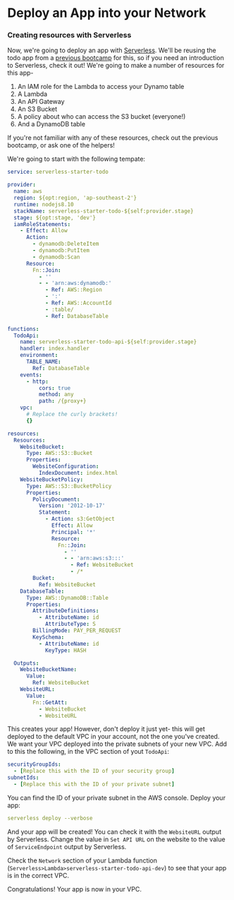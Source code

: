 # Deploy an App into your Network

### Creating resources with Serverless
Now, we're going to deploy an app with [Serverless](https://serverless.com/). We'll be reusing the todo app from a [previous bootcamp](https://github.com/DevOps-Girls/DevOps-Girls-Serverless--Bootcamp-4/tree/master/serverless-starter-todo) for this, so if you need an introduction to Serverless, check it out! 
We're going to make a number of resources for this app-
1. An IAM role for the Lambda to access your Dynamo table
2. A Lambda 
3. An API Gateway
4. An S3 Bucket
5. A policy about who can access the S3 bucket (everyone!)
6. And a DynamoDB table 

If you're not familiar with any of these resources, check out the previous bootcamp, or ask one of the helpers!

We're going to start with the following tempate:
```yml
service: serverless-starter-todo

provider:
  name: aws
  region: ${opt:region, 'ap-southeast-2'}
  runtime: nodejs8.10
  stackName: serverless-starter-todo-${self:provider.stage}
  stage: ${opt:stage, 'dev'}
  iamRoleStatements:
    - Effect: Allow
      Action:
        - dynamodb:DeleteItem
        - dynamodb:PutItem
        - dynamodb:Scan
      Resource:
        Fn::Join:
          - ''
          - - 'arn:aws:dynamodb:'
            - Ref: AWS::Region
            - ':'
            - Ref: AWS::AccountId
            - :table/
            - Ref: DatabaseTable

functions:
  TodoApi:
    name: serverless-starter-todo-api-${self:provider.stage}
    handler: index.handler
    environment:
      TABLE_NAME:
        Ref: DatabaseTable
    events:
      - http:
          cors: true
          method: any
          path: /{proxy+}
    vpc:
      # Replace the curly brackets!
      {}

resources:
  Resources:
    WebsiteBucket:
      Type: AWS::S3::Bucket
      Properties:
        WebsiteConfiguration:
          IndexDocument: index.html
    WebsiteBucketPolicy:
      Type: AWS::S3::BucketPolicy
      Properties:
        PolicyDocument:
          Version: '2012-10-17'
          Statement:
            - Action: s3:GetObject
              Effect: Allow
              Principal: '*'
              Resource:
                Fn::Join:
                  - ''
                  - - 'arn:aws:s3:::'
                    - Ref: WebsiteBucket
                    - /*
        Bucket:
          Ref: WebsiteBucket
    DatabaseTable:
      Type: AWS::DynamoDB::Table
      Properties:
        AttributeDefinitions:
          - AttributeName: id
            AttributeType: S
        BillingMode: PAY_PER_REQUEST
        KeySchema:
          - AttributeName: id
            KeyType: HASH

  Outputs:
    WebsiteBucketName:
      Value:
        Ref: WebsiteBucket
    WebsiteURL:
      Value:
        Fn::GetAtt:
          - WebsiteBucket
          - WebsiteURL
```

This creates your app! However, don't deploy it just yet- this will get deployed to the default VPC in your account, not the one you've created. We want your VPC deployed into the private subnets of your new VPC. Add to this the following, in the VPC section of yout `TodoApi`:
```yml
securityGroupIds:
  - [Replace this with the ID of your security group]
subnetIds:
  - [Replace this with the ID of your private subnet]
```
You can find the ID of your private subnet in the AWS console. Deploy your app:
```yml
serverless deploy --verbose
```

And your app will be created! You can check it with the `WebsiteURL` output by Serverless. Change the value in `Set API URL` on the website to the value of `ServiceEndpoint` output by Serverless. 

Check the `Network` section of your Lambda function (`Serverless>Lambda>serverless-starter-todo-api-dev`) to see that your app is in the correct VPC. 

Congratulations! Your app is now in your VPC. 